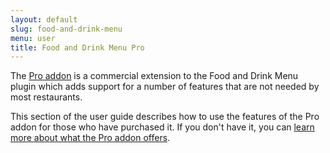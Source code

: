 ```yaml
---
layout: default
slug: food-and-drink-menu
menu: user
title: Food and Drink Menu Pro
---
```

The [Pro addon](https://themeofthecrop.com/plugin/food-and-drink-menu-pro/) is a commercial extension to the Food and Drink Menu plugin which adds support for a number of features that are not needed by most restaurants.

This section of the user guide describes how to use the features of the Pro addon for those who have purchased it. If you don't have it, you can [learn more about what the Pro addon offers](https://themeofthecrop.com/plugin/food-and-drink-menu-pro/).
